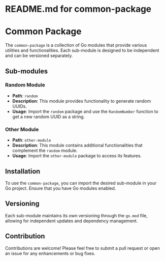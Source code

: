 # README.md for common-package

# Common Package

The `common-package` is a collection of Go modules that provide various utilities and functionalities. Each sub-module is designed to be independent and can be versioned separately.

## Sub-modules

### Random Module

- **Path**: `random`
- **Description**: This module provides functionality to generate random UUIDs.
- **Usage**: Import the `random` package and use the `RandomNumber` function to get a new random UUID as a string.

### Other Module

- **Path**: `other-module`
- **Description**: This module contains additional functionalities that complement the `random` module.
- **Usage**: Import the `other-module` package to access its features.

## Installation

To use the `common-package`, you can import the desired sub-module in your Go project. Ensure that you have Go modules enabled.

## Versioning

Each sub-module maintains its own versioning through the `go.mod` file, allowing for independent updates and dependency management.

## Contribution

Contributions are welcome! Please feel free to submit a pull request or open an issue for any enhancements or bug fixes.